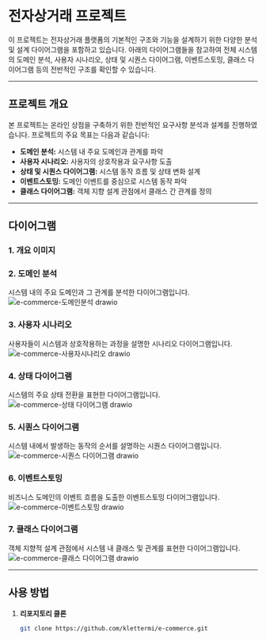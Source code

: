# 전자상거래 프로젝트

이 프로젝트는 전자상거래 플랫폼의 기본적인 구조와 기능을 설계하기 위한 다양한 분석 및 설계 다이어그램을 포함하고 있습니다. 아래의 다이어그램들을 참고하여 전체 시스템의 도메인 분석, 사용자 시나리오, 상태 및 시퀀스 다이어그램, 이벤트스토밍, 클래스 다이어그램 등의 전반적인 구조를 확인할 수 있습니다.

---

## 프로젝트 개요

본 프로젝트는 온라인 상점을 구축하기 위한 전반적인 요구사항 분석과 설계를 진행하였습니다. 프로젝트의 주요 목표는 다음과 같습니다:

- **도메인 분석:** 시스템 내 주요 도메인과 관계를 파악
- **사용자 시나리오:** 사용자의 상호작용과 요구사항 도출
- **상태 및 시퀀스 다이어그램:** 시스템 동작 흐름 및 상태 변화 설계
- **이벤트스토밍:** 도메인 이벤트를 중심으로 시스템 동작 파악
- **클래스 다이어그램:** 객체 지향 설계 관점에서 클래스 간 관계를 정의

---

## 다이어그램

### 1. 개요 이미지


### 2. 도메인 분석
시스템 내의 주요 도메인과 그 관계를 분석한 다이어그램입니다.
![e-commerce-도메인분석 drawio](https://github.com/user-attachments/assets/253dcaf0-ea53-4856-93b0-f83f3be6f2a8)

### 3. 사용자 시나리오
사용자들이 시스템과 상호작용하는 과정을 설명한 시나리오 다이어그램입니다.
![e-commerce-사용자시나리오 drawio](https://github.com/user-attachments/assets/87800c19-b914-4f89-a2f7-3599c818b4ad)


### 4. 상태 다이어그램
시스템의 주요 상태 전환을 표현한 다이어그램입니다.
![e-commerce-상태 다이어그램 drawio](https://github.com/user-attachments/assets/eddaf1ac-c122-4d15-af39-b411d651f53a)


### 5. 시퀀스 다이어그램
시스템 내에서 발생하는 동작의 순서를 설명하는 시퀀스 다이어그램입니다.
![e-commerce-시퀀스 다이어그램 drawio](https://github.com/user-attachments/assets/2a5490e1-bd62-4c79-86f0-ef5f9206542a)


### 6. 이벤트스토밍
비즈니스 도메인의 이벤트 흐름을 도출한 이벤트스토밍 다이어그램입니다.
![e-commerce-이벤트스토밍 drawio](https://github.com/user-attachments/assets/21453dcd-e509-4af9-b38b-790e07afba73)


### 7. 클래스 다이어그램
객체 지향적 설계 관점에서 시스템 내 클래스 및 관계를 표현한 다이어그램입니다.
![e-commerce-클래스 다이어그램 drawio](https://github.com/user-attachments/assets/11019913-8801-4e9e-8e78-511ba7d41b7a)


---

## 사용 방법

1. **리포지토리 클론**

   ```bash
   git clone https://github.com/klettermi/e-commerce.git
